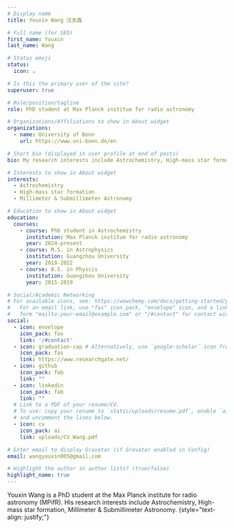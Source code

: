 ```yaml
---
# Display name
title: Youxin Wang 汪友鑫

# Full name (for SEO)
first_name: Youxin
last_name: Wang

# Status emoji
status:
  icon: ☕️

# Is this the primary user of the site?
superuser: true

# Role/position/tagline
role: PhD student at Max Planck institue for radio astronomy

# Organizations/Affiliations to show in About widget
organizations:
  - name: University of Bonn
    url: https://www.uni-bonn.de/en

# Short bio (displayed in user profile at end of posts)
bio: My research interests include Astrochemistry, High-mass star formation, Millimeter & Submillimeter Astronomy. 

# Interests to show in About widget
interests:
  - Astrochemistry
  - High-mass star formation
  - Millimeter & Submillimeter Astronomy

# Education to show in About widget
education:
  courses:
    - course: PhD student in Astrochemistry 
      institution: Max Planck institue for radio astronomy
      year: 2024-present
    - course: M.S. in Astrophysics
      institution: Guangzhou University
      year: 2019-2022
    - course: B.S. in Physcis
      institution: Guangzhou University
      year: 2015-2019

# Social/Academic Networking
# For available icons, see: https://wowchemy.com/docs/getting-started/page-builder/#icons
#   For an email link, use "fas" icon pack, "envelope" icon, and a link in the
#   form "mailto:your-email@example.com" or "/#contact" for contact widget.
social:
  - icon: envelope
    icon_pack: fas
    link: '/#contact'
  - icon: graduation-cap # Alternatively, use `google-scholar` icon from `ai` icon pack
    icon_pack: fas
    link: https://www.researchgate.net/
  - icon: github
    icon_pack: fab
    link: ""
  - icon: linkedin
    icon_pack: fab
    link: ""
  # Link to a PDF of your resume/CV.
  # To use: copy your resume to `static/uploads/resume.pdf`, enable `ai` icons in `params.yaml`,
  # and uncomment the lines below.
  - icon: cv
    icon_pack: ai
    link: uploads/CV_Wang.pdf

# Enter email to display Gravatar (if Gravatar enabled in Config)
email: wangyouxin005@gmail.com

# Highlight the author in author lists? (true/false)
highlight_name: true
---
```


Youxin Wang is a PhD student at the Max Planck institute for radio astronomy (MPifR). His research interests include Astrochemistry, High-mass star formation, Millimeter & Submillimeter Astronomy. 
{style="text-align: justify;"}
